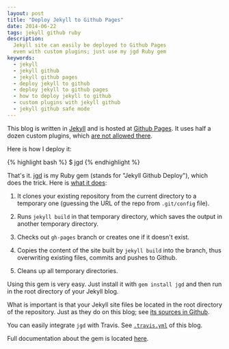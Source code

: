 ```yaml
---
layout: post
title: "Deploy Jekyll to Github Pages"
date: 2014-06-22
tags: jekyll github ruby
description:
  Jekyll site can easily be deployed to Github Pages
  even with custom plugins; just use my jgd Ruby gem
keywords:
  - jekyll
  - jekyll github
  - jekyll github pages
  - deploy jekyll to github
  - deploy jekyll to github pages
  - how to deploy jekyll to github
  - custom plugins with jekyll github
  - jekyll github safe mode
---
```


This blog is written in [Jekyll](http://jekyllrb.com/) and is hosted at
[Github Pages](https://pages.github.com/). It uses half a dozen custom
plugins, which [are not allowed there](https://help.github.com/articles/using-jekyll-plugins-with-github-pages).

Here is how I deploy it:

{% highlight bash %}
$ jgd
{% endhighlight %}

That's it. [jgd](http://rubygems.org/gems/jgd) is my
Ruby gem (stands for "Jekyll Github Deploy"), which does
the trick. Here is
[what it does](https://github.com/yegor256/jekyll-github-deploy/blob/master/bash/deploy.sh):

<!--more-->

1. It clones your existing repository from the current
directory to a temporary one (guessing the URL of the repo from `.git/config` file).

2. Runs `jekyll build` in that temporary directory,
which saves the output in another temporary directory.

3. Checks out `gh-pages` branch or creates one if it doesn't exist.

4. Copies the content of the site built by `jekyll build` into the branch, thus overwriting existing files, commits and pushes to Github.

5. Cleans up all temporary directories.

Using this gem is very easy. Just install it with
`gem install jgd` and then run in the root directory of your Jekyll blog.

What is important is that your Jekyll site files be
located in the root directory of the repository. Just
as they do on this blog; see [its sources in Github](https://github.com/yegor256/blog).

You can easily integrate `jgd` with Travis. See
[`.travis.yml`](https://github.com/yegor256/blog/blob/master/.travis.yml) of this blog.

Full documentation about the gem is located
[here](https://github.com/yegor256/jekyll-github-deploy).
